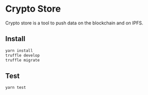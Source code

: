 Crypto Store
============
Crypto store is a tool to push data on the blockchain and on IPFS.


Install
-------
```bash
yarn install
truffle develop
truffle migrate
```

Test
----
```bash
yarn test
```

